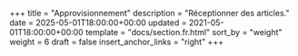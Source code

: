 +++
title = "Approvisionnement"
description = "Réceptionner des articles."
date = 2025-05-01T18:00:00+00:00
updated = 2021-05-01T18:00:00+00:00
template = "docs/section.fr.html"
sort_by = "weight"
weight = 6
draft = false
insert_anchor_links = "right"
+++
